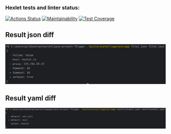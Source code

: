 ### Hexlet tests and linter status:
[![Actions Status](https://github.com/CicadaN/java-project-71/actions/workflows/hexlet-check.yml/badge.svg)](https://github.com/CicadaN/java-project-71/actions)
[![Maintainability](https://api.codeclimate.com/v1/badges/31368a68a163e658869f/maintainability)](https://codeclimate.com/github/CicadaN/java-project-71/maintainability)
[![Test Coverage](https://api.codeclimate.com/v1/badges/31368a68a163e658869f/test_coverage)](https://codeclimate.com/github/CicadaN/java-project-71/test_coverage)
## Result json diff
![result.jpg](app%2Fsrc%2Fmain%2Fresources%2Fresult.jpg)


## Result yaml diff
![result_yaml_parser.jpg](app%2Fsrc%2Fmain%2Fresources%2Fresult_yaml_parser.jpg)